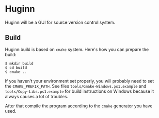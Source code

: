 Huginn
======
Huginn will be a GUI for source version control system.

Build
-----
Huginn build is based on `cmake` system. Here's how you can prepare the build:

    $ mkdir build
    $ cd build
    $ cmake ..

If you haven't your environment set properly, you will probably need to set the
`CMAKE_PREFIX_PATH`. See files `tools/Cmake-Windows.ps1.example` and
`tools/Copy-Libs.ps1.example` for build instructions on Windows because it
always causes a lot of troubles.

After that compile the program according to the `cmake` generator you have used.
